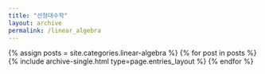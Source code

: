 ```yaml
---
title: "선형대수학"
layout: archive
permalink: /linear_algebra
---
```



{% assign posts = site.categories.linear-algebra %}
{% for post in posts %} {% include archive-single.html type=page.entries_layout %} {% endfor %}

